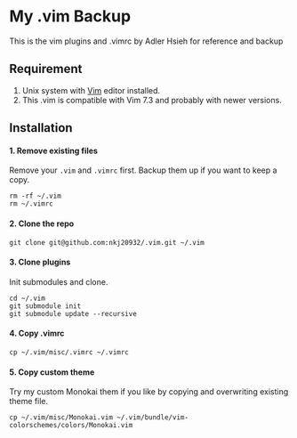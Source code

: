 # My .vim Backup

This is the vim plugins and .vimrc by Adler Hsieh for reference and backup

## Requirement

1. Unix system with [Vim](http://www.vim.org/) editor installed.
2. This .vim is compatible with Vim 7.3 and probably with newer versions. 

## Installation

#### 1. Remove existing files

Remove your `.vim` and `.vimrc` first. Backup them up if you want to keep a copy.

```
rm -rf ~/.vim
rm ~/.vimrc
```

#### 2. Clone the repo

```
git clone git@github.com:nkj20932/.vim.git ~/.vim
```

#### 3. Clone plugins

Init submodules and clone.

```
cd ~/.vim
git submodule init
git submodule update --recursive
```

#### 4. Copy .vimrc

```
cp ~/.vim/misc/.vimrc ~/.vimrc
```

#### 5. Copy custom theme

Try my custom Monokai them if you like by copying and overwriting existing theme file.

```
cp ~/.vim/misc/Monokai.vim ~/.vim/bundle/vim-colorschemes/colors/Monokai.vim
```
